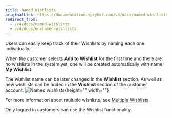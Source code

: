 ```yaml
---
title: Named Wishlists
originalLink: https://documentation.spryker.com/v4/docs/named-wishlists
redirect_from:
  - /v4/docs/named-wishlists
  - /v4/docs/en/named-wishlists
---
```


Users can easily keep track of their Wishlists by naming each one individually.

When the customer selects **Add to Wishlist** for the first time and there are no wishlists in the system yet, one will be created automatically with name **My Wishlist**.

The wishlist name can be later changed in the **Wishlist** section. As well as new wishlists can be added in the **Wishlist** section of the customer account.
![Named wishlists](https://spryker.s3.eu-central-1.amazonaws.com/docs/Features/Wishlist/Named+Wishlist/named_wishlist.gif){height="" width=""}

For more information about multiple wishlists, see [Multiple Wishlists](/docs/scos/dev/features/202001.0/wishlist/multiple-wishli).

Only logged in customers can use the Wishlist functionality.
